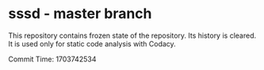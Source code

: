 # sssd - master branch

This repository contains frozen state of the repository.
Its history is cleared. It is used only for static code
analysis with Codacy.

Commit Time: 1703742534